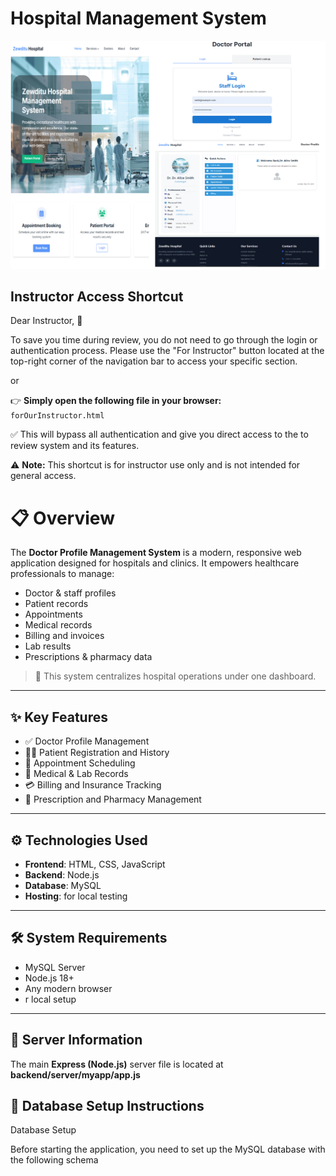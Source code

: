 # Hospital Management System

![Doctor page](frontend/collection/drpage.png)

## Instructor Access Shortcut

Dear Instructor, 👋

To save you time during review, you do not need to go through the login or authentication process.
Please use the "For Instructor" button located at the top-right corner of the navigation bar to access your specific section.

or

👉 **Simply open the following file in your browser:**  
`forOurInstructor.html`

✅ This will bypass all authentication and give you direct access to the to review system and its features.

⚠️ **Note:** This shortcut is for instructor use only and is not intended for general access.

# 📋 Overview

The **Doctor Profile Management System** is a modern, responsive web application designed for hospitals and clinics. It empowers healthcare professionals to manage:

- Doctor & staff profiles
- Patient records
- Appointments
- Medical records
- Billing and invoices
- Lab results
- Prescriptions & pharmacy data

> 🏥 This system centralizes hospital operations under one dashboard.

---

## ✨ Key Features

- ✅ Doctor Profile Management
- 👩‍⚕️ Patient Registration and History
- 📅 Appointment Scheduling
- 🧾 Medical & Lab Records
- 💳 Billing and Insurance Tracking
- 💊 Prescription and Pharmacy Management

---

## ⚙️ Technologies Used

- **Frontend**: HTML, CSS, JavaScript
- **Backend**: Node.js
- **Database**: MySQL
- **Hosting**: for local testing

---

## 🛠 System Requirements

- MySQL Server
- Node.js 18+
- Any modern browser
- r local setup

---

## 🔧 Server Information

The main **Express (Node.js)** server file is located at **backend/server/myapp/app.js**

## 🧩 Database Setup Instructions

Database Setup

Before starting the application,
you need to set up the MySQL database with the following schema
